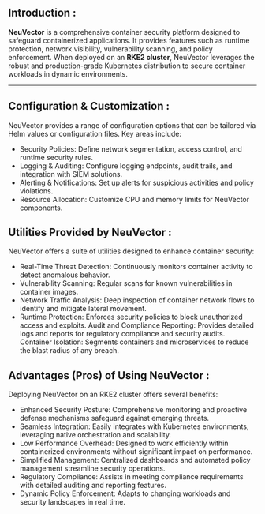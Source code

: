 
## Introduction :

**NeuVector** is a comprehensive container security platform designed to safeguard containerized applications. It provides features such as runtime protection, network visibility, vulnerability scanning, and policy enforcement. When deployed on an **RKE2 cluster**, NeuVector leverages the robust and production-grade Kubernetes distribution to secure container workloads in dynamic environments.

---

## Configuration & Customization :

NeuVector provides a range of configuration options that can be tailored via Helm values or configuration files. Key areas include:

* Security Policies: Define network segmentation, access control, and runtime security rules.
* Logging & Auditing: Configure logging endpoints, audit trails, and integration with SIEM solutions.
* Alerting & Notifications: Set up alerts for suspicious activities and policy violations.
* Resource Allocation: Customize CPU and memory limits for NeuVector components.

## Utilities Provided by NeuVector :

NeuVector offers a suite of utilities designed to enhance container security:

* Real-Time Threat Detection: Continuously monitors container activity to detect anomalous behavior.
* Vulnerability Scanning: Regular scans for known vulnerabilities in container images.
* Network Traffic Analysis: Deep inspection of container network flows to identify and mitigate lateral movement.
* Runtime Protection: Enforces security policies to block unauthorized access and exploits.
Audit and Compliance Reporting: Provides detailed logs and reports for regulatory compliance and security audits.
Container Isolation: Segments containers and microservices to reduce the blast radius of any breach.

## Advantages (Pros) of Using NeuVector :

Deploying NeuVector on an RKE2 cluster offers several benefits:

* Enhanced Security Posture: Comprehensive monitoring and proactive defense mechanisms safeguard against emerging threats.
* Seamless Integration: Easily integrates with Kubernetes environments, leveraging native orchestration and scalability.
* Low Performance Overhead: Designed to work efficiently within containerized environments without significant impact on performance.
* Simplified Management: Centralized dashboards and automated policy management streamline security operations.
* Regulatory Compliance: Assists in meeting compliance requirements with detailed auditing and reporting features.
* Dynamic Policy Enforcement: Adapts to changing workloads and security landscapes in real time.